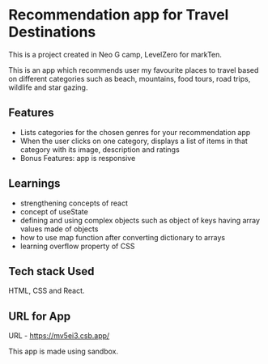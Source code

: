 # Recommendation app for Travel Destinations

This is a project created in Neo G camp, LevelZero for markTen.

This is an app which recommends user my favourite places to travel based on different categories such as beach, mountains, food tours, road trips, wildlife and star gazing.

## Features

- Lists categories for the chosen genres for your recommendation app
- When the user clicks on one category, displays a list of items in that category with its image, description and ratings
- Bonus Features: app is responsive

## Learnings

- strengthening concepts of react
- concept of useState
- defining and using complex objects such as object of keys having array values made of objects
- how to use map function after converting dictionary to arrays
- learning overflow property of CSS

## Tech stack Used

HTML, CSS and React.

## URL for App

URL - https://mv5ei3.csb.app/

This app is made using sandbox.
